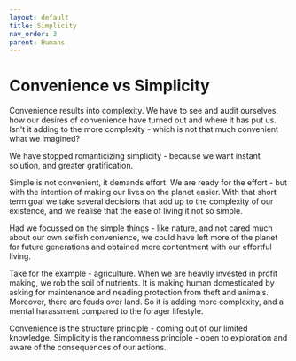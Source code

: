 ```yaml
---
layout: default
title: Simplicity
nav_order: 3
parent: Humans
---
```


# Convenience vs Simplicity

Convenience results into complexity. We have to see and audit ourselves, how our desires of convenience have turned out and where it has put us. Isn't it adding to the more complexity - which is not that much convenient what we imagined?

We have stopped romanticizing simplicity - because we want instant solution, and greater gratification.

Simple is not convenient, it demands effort. We are ready for the effort - but with the intention of making our lives on the planet easier. With that short term goal we take several decisions that add up to the complexity of our existence, and we realise that the ease of living it not so simple. 

Had we focussed on the simple things - like nature, and not cared much about our own selfish convenience, we could have left more of the planet for future generations and obtained more contentment with our effortful living. 

Take for the example - agriculture. When we are heavily invested in profit making, we rob the soil of nutrients. It is making human domesticated by asking for maintenance and neading protection from theft and animals. Moreover, there are feuds over land. So it is adding more complexity, and a mental harassment compared to the forager lifestyle.

Convenience is the structure principle - coming out of our limited knowledge. Simplicity is the randomness principle - open to exploration and aware of the consequences of our actions.
